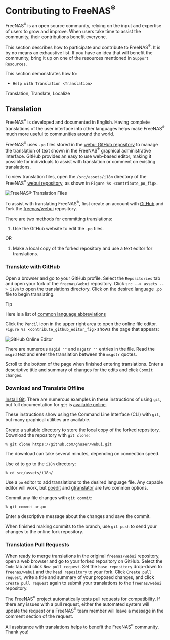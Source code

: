 Contributing to FreeNAS<sup>®</sup>
===================================

FreeNAS<sup>®</sup> is an open source community, relying on the input
and expertise of users to grow and improve. When users take time to
assist the community, their contributions benefit everyone.

This section describes how to participate and contribute to
FreeNAS<sup>®</sup>. It is by no means an exhaustive list. If you have
an idea that will benefit the community, bring it up on one of the
resources mentioned in `Support Resources`.

This section demonstrates how to:

-   `Help with Translation <Translation>`

<div class="index">

Translation, Translate, Localize

</div>

Translation
-----------

FreeNAS<sup>®</sup> is developed and documented in English. Having
complete translations of the user interface into other languages helps
make FreeNAS<sup>®</sup> much more useful to communities around the
world.

FreeNAS<sup>®</sup> uses `.po` files stored in the [webui GitHub
repository][] to manage the translation of text shown in the
FreeNAS<sup>®</sup> graphical administrative interface. GitHub provides
an easy to use web-based editor, making it possible for individuals to
assist with translation or comment on existing translations.

  [webui GitHub repository]: https://github.com/freenas/webui/tree/master/src/assets/i18n

To view translation files, open the `/src/assets/i18n` directory of the
FreeNAS<sup>®</sup> [webui repository][], as shown in
`Figure %s <contribute_po_fig>`.

  [webui repository]: https://github.com/freenas/webui/tree/master/src/assets/i18n

<div id="contribute_po_fig">

![FreeNAS<sup>®</sup> Translation Files][]

</div>

  [FreeNAS<sup>®</sup> Translation Files]: images/external/contribute-po.png

To assist with translating FreeNAS<sup>®</sup>, first create an account
with [GitHub][] and `Fork` the [freenas/webui][] repository.

  [GitHub]: https://github.com/
  [freenas/webui]: https://github.com/freenas/webui

There are two methods for committing translations:

1.  Use the GitHub website to edit the `.po` files.

OR

1.  Make a local copy of the forked repository and use a text editor for
    translations.

### Translate with GitHub

Open a browser and go to your GitHub profile. Select the `Repositories`
tab and open your fork of the `freenas/webui` repository. Click
`src --> assets --> i18n` to open the translations directory. Click on
the desired language `.po` file to begin translating.

<div class="tip">

<div class="title">

Tip

</div>

Here is a list of [common language abbreviations][]

</div>

  [common language abbreviations]: https://www.abbreviations.com/acronyms/LANGUAGES2L

Click the `Pencil` icon in the upper right area to open the online file
editor. `Figure %s <contribute_github_editor_fig>` shows the page that
appears:

<div id="contribute_github_editor_fig">

![GitHub Online Editor][]

</div>

  [GitHub Online Editor]: images/external/contribute-github-editor.png

There are numerous `msgid ""` and `msgstr ""` entries in the file. Read
the `msgid` text and enter the translation between the `msgstr` quotes.

Scroll to the bottom of the page when finished entering translations.
Enter a descriptive title and summary of changes for the edits and click
`Commit changes`.

### Download and Translate Offline

[Install Git][]. There are numerous examples in these instructions of
using `git`, but full documentation for `git` is [available online][].

  [Install Git]: https://git-scm.com/book/en/v2/Getting-Started-Installing-Git
  [available online]: https://git-scm.com/doc

These instructions show using the Command Line Interface (CLI) with
`git`, but many graphical utilities are available.

Create a suitable directory to store the local copy of the forked
repository. Download the repository with `git clone`:

`% git clone https://github.com/ghuser/webui.git`

The download can take several minutes, depending on connection speed.

Use `cd` to go to the `i18n` directory:

`% cd src/assets/i18n/`

Use a `po` editor to add translations to the desired language file. Any
capable editor will work, but [poedit][] and [gtranslator][] are two
common options.

  [poedit]: https://poedit.net/
  [gtranslator]: https://wiki.gnome.org/Apps/Gtranslator

Commit any file changes with `git commit`:

`% git commit ar.po`

Enter a descriptive message about the changes and save the commit.

When finished making commits to the branch, use `git push` to send your
changes to the online fork repository.

### Translation Pull Requests

When ready to merge translations in the original `freenas/webui`
repository, open a web browser and go to your forked repository on
GitHub. Select the `Code` tab and click `New pull request`. Set the
`base repository` drop-down to `freenas/webui` and the `head repository`
to your fork. Click `Create pull request`, write a title and summary of
your proposed changes, and click `Create pull request` again to submit
your translations to the `freenas/webui` repository.

The FreeNAS<sup>®</sup> project automatically tests pull requests for
compatibility. If there any issues with a pull request, either the
automated system will update the request or a FreeNAS<sup>®</sup> team
member will leave a message in the comment section of the request.

All assistance with translations helps to benefit the
FreeNAS<sup>®</sup> community. Thank you!
